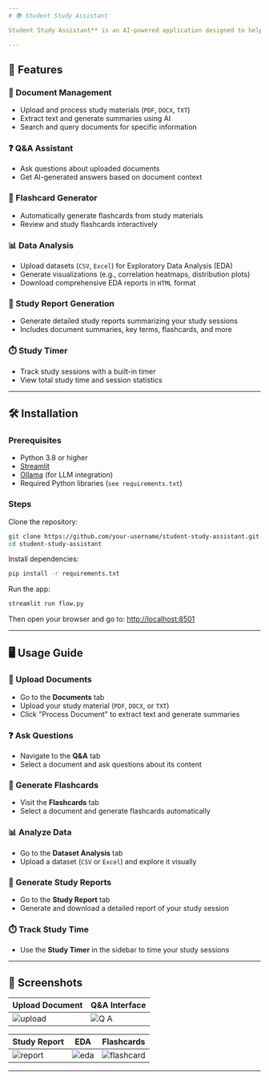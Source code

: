 ```yaml
---
# 📚 Student Study Assistant

Student Study Assistant** is an AI-powered application designed to help students organize, analyze, and study their academic materials more effectively. It provides tools for document processing, Q&A, flashcard generation, data analysis, and study report creation.

---
```


## 🚀 Features

### 📄 Document Management
- Upload and process study materials (`PDF`, `DOCX`, `TXT`)
- Extract text and generate summaries using AI
- Search and query documents for specific information

### ❓ Q&A Assistant
- Ask questions about uploaded documents
- Get AI-generated answers based on document context

### 🧠 Flashcard Generator
- Automatically generate flashcards from study materials
- Review and study flashcards interactively

### 📊 Data Analysis
- Upload datasets (`CSV`, `Excel`) for Exploratory Data Analysis (EDA)
- Generate visualizations (e.g., correlation heatmaps, distribution plots)
- Download comprehensive EDA reports in `HTML` format

### 📝 Study Report Generation
- Generate detailed study reports summarizing your study sessions
- Includes document summaries, key terms, flashcards, and more

### ⏱️ Study Timer
- Track study sessions with a built-in timer
- View total study time and session statistics

---

## 🛠️ Installation

### Prerequisites
- Python 3.8 or higher  
- [Streamlit](https://streamlit.io)  
- [Ollama](https://ollama.ai) (for LLM integration)  
- Required Python libraries (`see requirements.txt`)

### Steps

Clone the repository:
```bash
git clone https://github.com/your-username/student-study-assistant.git
cd student-study-assistant
```

Install dependencies:
```bash
pip install -r requirements.txt
```

Run the app:
```bash
streamlit run flow.py
```

Then open your browser and go to: [http://localhost:8501](http://localhost:8501)

---

## 🖥️ Usage Guide

### 📄 Upload Documents
- Go to the **Documents** tab
- Upload your study material (`PDF`, `DOCX`, or `TXT`)
- Click "Process Document" to extract text and generate summaries

### ❓ Ask Questions
- Navigate to the **Q&A** tab
- Select a document and ask questions about its content

### 🧠 Generate Flashcards
- Visit the **Flashcards** tab
- Select a document and generate flashcards automatically

### 📊 Analyze Data
- Go to the **Dataset Analysis** tab
- Upload a dataset (`CSV` or `Excel`) and explore it visually

### 📝 Generate Study Reports
- Go to the **Study Report** tab
- Generate and download a detailed report of your study session

### ⏱️ Track Study Time
- Use the **Study Timer** in the sidebar to time your study sessions

---

## 📸 Screenshots

| Upload Document | Q&A Interface |
|------------------|----------------|
| ![upload](https://github.com/user-attachments/assets/c4411911-f47f-4e2b-a689-119646db49b5) | ![Q A](https://github.com/user-attachments/assets/c957d35d-c4a0-48e8-8850-950dfa0ac1be) |

| Study Report | EDA | Flashcards |
|--------------|-----|------------|
| ![report](https://github.com/user-attachments/assets/b68ac749-42bb-4b3e-835f-8507f184854c) | ![eda](https://github.com/user-attachments/assets/d909ab01-0131-4732-ab44-057560c70d5a) | ![flashcard](https://github.com/user-attachments/assets/bd4b72ba-2050-455a-81a7-a826899a5080) |

---
